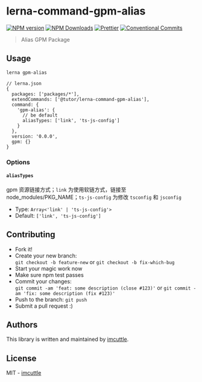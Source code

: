 # lerna-command-gpm-alias

[![NPM version](https://img.shields.io/npm/v/lerna-command-gpm-alias.svg?style=flat-square)](https://www.npmjs.com/package/lerna-command-gpm-alias)
[![NPM Downloads](https://img.shields.io/npm/dm/lerna-command-gpm-alias.svg?style=flat-square&maxAge=43200)](https://www.npmjs.com/package/lerna-command-gpm-alias)
[![Prettier](https://img.shields.io/badge/code_style-prettier-ff69b4.svg?style=flat-square)](https://prettier.io/)
[![Conventional Commits](https://img.shields.io/badge/Conventional%20Commits-1.0.0-yellow.svg?style=flat-square)](https://conventionalcommits.org)

> Alias GPM Package

## Usage

```bash
lerna gpm-alias
```

```json5
// lerna.json
{
  packages: ['packages/*'],
  extendCommands: ['@tutor/lerna-command-gpm-alias'],
  command: {
    'gpm-alias': {
      // be default
      aliasTypes: ['link', 'ts-js-config']
    }
  },
  version: '0.0.0',
  gpm: {}
}
```

### Options

#### `aliasTypes`

gpm 资源链接方式；`link` 为使用软链方式，链接至 node_modules/PKG_NAME；`ts-js-config` 为修改 `tsconfig` 和 `jsconfig`

- Type: `Array<'link' | 'ts-js-config'>`
- Default: `['link', 'ts-js-config']`

## Contributing

- Fork it!
- Create your new branch:  
  `git checkout -b feature-new` or `git checkout -b fix-which-bug`
- Start your magic work now
- Make sure npm test passes
- Commit your changes:  
  `git commit -am 'feat: some description (close #123)'` or `git commit -am 'fix: some description (fix #123)'`
- Push to the branch: `git push`
- Submit a pull request :)

## Authors

This library is written and maintained by [imcuttle](mailto:yucong@yuanfudao.com).

## License

MIT - [imcuttle](mailto:yucong@yuanfudao.com)
